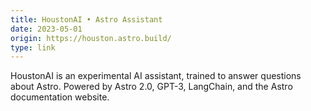 ```yaml
---
title: HoustonAI • Astro Assistant
date: 2023-05-01
origin: https://houston.astro.build/
type: link
---
```


HoustonAI is an experimental AI assistant, trained to answer questions about Astro. Powered by Astro 2.0, GPT-3, LangChain, and the Astro documentation website.
